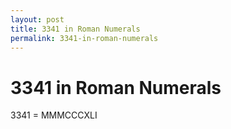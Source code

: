 ```yaml
---
layout: post
title: 3341 in Roman Numerals
permalink: 3341-in-roman-numerals
---
```


# 3341 in Roman Numerals

3341 = MMMCCCXLI
